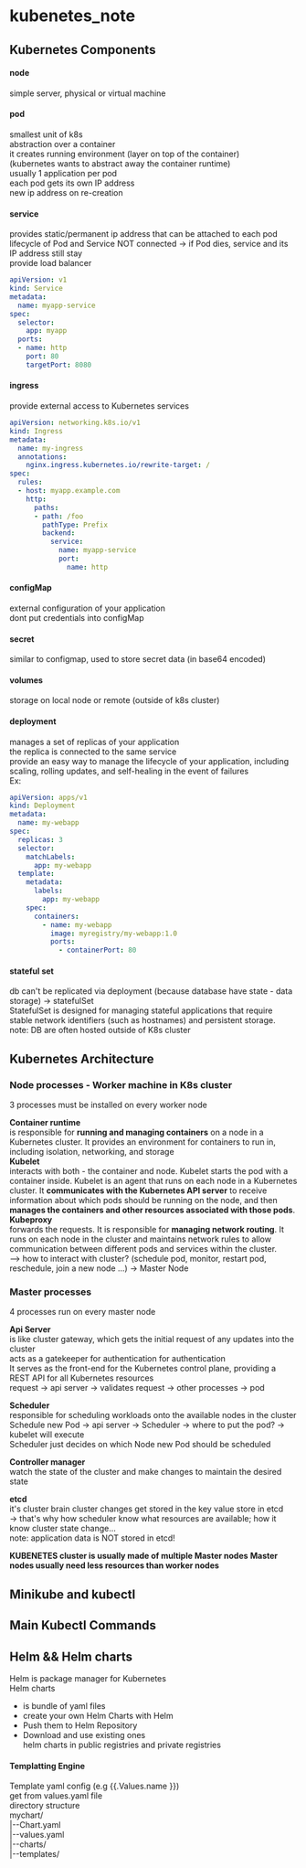 # kubenetes_note

## Kubernetes Components

#### node
simple server, physical or virtual machine
#### pod
smallest unit of k8s  
abstraction over a container  
it creates running environment (layer on top of the container)  
(kubernetes wants to abstract away the container runtime)  
usually 1 application per pod  
each pod gets its own IP address  
new ip address on re-creation  
#### service
provides static/permanent ip address that can be attached to each pod  
lifecycle of Pod and Service NOT connected -> if Pod dies, service and its IP address still stay  
provide load balancer
```yaml
apiVersion: v1
kind: Service
metadata:
  name: myapp-service
spec:
  selector:
    app: myapp
  ports:
  - name: http
    port: 80
    targetPort: 8080
```
#### ingress
provide external access to Kubernetes services  
```yaml
apiVersion: networking.k8s.io/v1
kind: Ingress
metadata:
  name: my-ingress
  annotations:
    nginx.ingress.kubernetes.io/rewrite-target: /
spec:
  rules:
  - host: myapp.example.com
    http:
      paths:
      - path: /foo
        pathType: Prefix
        backend:
          service:
            name: myapp-service
            port:
              name: http
```
#### configMap
external configuration of your application  
dont put credentials into configMap
#### secret
similar to configmap, used to store secret data (in base64 encoded)
#### volumes
storage on local node or remote (outside of k8s cluster)

#### deployment
manages a set of replicas of your application  
the replica is connected to the same service  
provide an easy way to manage the lifecycle of your application, including scaling, rolling updates, and self-healing in the event of failures  
Ex:
```yaml
apiVersion: apps/v1
kind: Deployment
metadata:
  name: my-webapp
spec:
  replicas: 3
  selector:
    matchLabels:
      app: my-webapp
  template:
    metadata:
      labels:
        app: my-webapp
    spec:
      containers:
        - name: my-webapp
          image: myregistry/my-webapp:1.0
          ports:
            - containerPort: 80
```
#### stateful set
db can't be replicated via deployment (because database have state - data storage) -> statefulSet  
StatefulSet is designed for managing stateful applications that require stable network identifiers (such as hostnames) and persistent storage.  
note: DB are often hosted outside of K8s cluster  

## Kubernetes Architecture  

### Node processes - Worker machine in K8s cluster  
3 processes must be installed on every worker node  

**Container runtime**  
is responsible for **running and managing containers** on a node in a Kubernetes cluster. It provides an environment for containers to run in, including isolation, networking, and storage  
**Kubelet**  
interacts with both - the container and node. Kubelet starts the pod with a container inside. Kubelet is an agent that runs on each node in a Kubernetes cluster. It **communicates with the Kubernetes API server** to receive information about which pods should be running on the node, and then **manages the containers and other resources associated with those pods**.  
**Kubeproxy**   
forwards the requests. It is responsible for **managing network routing**. It runs on each node in the cluster and maintains network rules to allow communication between different pods and services within the cluster.  
--> how to interact with cluster? (schedule pod, monitor, restart pod, reschedule, join a new node ...) -> Master Node  

### Master processes  
4 processes run on every master node  

**Api Server**  
is like cluster gateway, which gets the initial request of any updates into the cluster  
acts as a gatekeeper for authentication for authentication  
It serves as the front-end for the Kubernetes control plane, providing a REST API for all Kubernetes resources  
request -> api server -> validates request -> other processes -> pod  

**Scheduler**  
responsible for scheduling workloads onto the available nodes in the cluster  
Schedule new Pod -> api server -> Scheduler -> where to put the pod?  -> kubelet will execute  
Scheduler just decides on which Node new Pod should be scheduled  

**Controller manager**  
watch the state of the cluster and make changes to maintain the desired state  

**etcd**  
it's cluster brain
cluster changes get stored in the key value store in etcd  
-> that's why how scheduler know what resources are available; how it know cluster state change...  
note: application data is NOT stored in etcd!

**KUBENETES cluster is usually made of multiple Master nodes**
**Master nodes usually need less resources than worker nodes**

## Minikube and kubectl

## Main Kubectl Commands

## Helm && Helm charts  
Helm is package manager for Kubernetes  
Helm charts  
- is bundle of yaml files  
- create your own Helm Charts with Helm  
- Push them to Helm Repository
- Download and use existing ones  
helm charts in public registries and private registries  
#### Templatting Engine
Template yaml config (e.g {{.Values.name }})  
get from values.yaml file  
directory structure  
mychart/  
 |--Chart.yaml  
 |--values.yaml  
 |--charts/  
 |--templates/  
 













